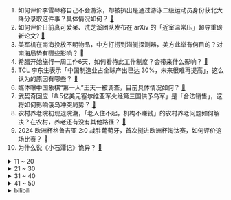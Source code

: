 1. 如何评价李雪琴称自己不会游泳，却被扒出是通过游泳二级运动员身份获北大降分录取这件事？具体情况如何？ [:link:](https://www.zhihu.com/question/660011842)
2. 如何评价日前真可爱呆、洗芝溪团队发布在 arXiv 的「近室温常压」超导重磅新论文? [:link:](https://www.zhihu.com/question/659946224)
3. 美军机在南海投放不明物品，中方打捞到潜艇探测器，美方此举有何目的？对南海局势有哪些影响？ [:link:](https://www.zhihu.com/question/660002644)
4. 希腊开始施行一周工作6天，如何看待此工作制度？会带来什么影响？ [:link:](https://www.zhihu.com/question/659945199)
5. TCL 李东生表示「中国制造业占全球产出已达 30%，未来很难再提高」，这么认为的原因有哪些？ [:link:](https://www.zhihu.com/question/659892273)
6. 媒体曝中国象棋“第一人”王天一被调查，目前具体情况如何？ [:link:](https://www.zhihu.com/question/660013082)
7. 武契奇回应「8.5亿美元塞尔维亚军火经第三国供予乌军」是「合法销售」，这将如何影响俄乌冲突局势？ [:link:](https://www.zhihu.com/question/659736487)
8. 农村养老院初现退院潮，「老人住不起，机构不赚钱」的农村养老问题如何解决？在农村，养老还有没有其他路径？ [:link:](https://www.zhihu.com/question/659964930)
9. 2024 欧洲杯格鲁吉亚 2:0 战胜葡萄牙，首次挺进欧洲杯淘汰赛，如何评价这场比赛？ [:link:](https://www.zhihu.com/question/659955676)
10. 为什么说《小石潭记》诡异？ [:link:](https://www.zhihu.com/question/324274795)
<details>
<summary>11 ~ 20</summary>

11. 人民币汇率逼近 7.3 ，什么信号？你认为人民币汇率今年能收复「7 关口」吗？ [:link:](https://www.zhihu.com/question/659841085)
12. 游戏《艾尔登法环》的剧情是怎样的？ [:link:](https://www.zhihu.com/question/518683817)
13. 为什么印第安人没有进化出更先进的文明，而还停留在原始社会？ [:link:](https://www.zhihu.com/question/24246919)
14. 生活中，怎么一眼看出一个女人的婚姻幸福？ [:link:](https://www.zhihu.com/question/659947082)
15. 职场人最重要的能力包括哪些？ [:link:](https://www.zhihu.com/question/654096288)
16. 为啥我去了趟淄博，感觉没有网上说的那么好？ [:link:](https://www.zhihu.com/question/653956219)
17. 求教大佬，如何处理交易中大周期和小周期的矛盾，如果能指出我操作的错误之处更好？ [:link:](https://www.zhihu.com/question/659855008)
18. 为什么不建议去想人生的意义？ [:link:](https://www.zhihu.com/question/659855459)
19. 哪一本书是你们认为一生中值得阅读的？ [:link:](https://www.zhihu.com/question/624726174)
20. 历史上有没有被前后包抄还能打赢或者打平的战斗? [:link:](https://www.zhihu.com/question/369652568)
</details>
<details>
<summary>21 ~ 30</summary>

21. 我国住房空置率约为 15%，这一数据说明了什么？ [:link:](https://www.zhihu.com/question/656126227)
22. 香港以后会不会变成普通话城市？ [:link:](https://www.zhihu.com/question/652133922)
23. 《歌手2024》宣布谭维维作为补位歌手加盟，谭维维的唱功在整个华语乐坛是什么水平？你对她有哪些期待？ [:link:](https://www.zhihu.com/question/659966410)
24. 中国医科大学多名博士称通过论文答辩却拿不到学位，学校承认招收时对文件理解有误，此事该如何解决？ [:link:](https://www.zhihu.com/question/659971760)
25. 为什么其他动物幼崽都抢着吃饭，唯独人类幼崽需要求着哄着才吃饭？ [:link:](https://www.zhihu.com/question/620889402)
26. 台当局宣称妈祖是大陆统战工具，国台办回应「对两岸宗教界极大不尊重」，如何看待民进党当局这一行为？ [:link:](https://www.zhihu.com/question/659954332)
27. 江西警察学院和中上985选哪个？ [:link:](https://www.zhihu.com/question/659905637)
28. 诸葛亮与王朗辩论,王朗更有道理,为什么获胜的是诸葛亮? [:link:](https://www.zhihu.com/question/605598149)
29. 如何评价《一人之下》漫画676话情报？ [:link:](https://www.zhihu.com/question/659974313)
30. 2024 河南高考查分是什么体验？你考得怎么样？ [:link:](https://www.zhihu.com/question/659664967)
</details>
<details>
<summary>31 ~ 40</summary>

31. 为何我一直觉得日本作品的逻辑很奇怪？ [:link:](https://www.zhihu.com/question/659866572)
32. 南京禄口机场是不是选址失误了？ [:link:](https://www.zhihu.com/question/314907111)
33. 怎么看待日元汇率再次突破160，今年会不会破180? [:link:](https://www.zhihu.com/question/659870412)
34. 所有《终结者》系列的电影中，你认为战斗力最强的终结者是哪个型号？ [:link:](https://www.zhihu.com/question/356786972)
35. 韩国底层劳工大多是外国人，每月基本工资万元出头，保险缴纳与当地员工不完全相同，暴露出韩国哪些劳工问题？ [:link:](https://www.zhihu.com/question/659945370)
36. 如何评价gitcode近期镜像了大量GitHub 仓库，甚至包含非法软件？ [:link:](https://www.zhihu.com/question/659859887)
37. 人觉悟之后，还会有爱情吗？ [:link:](https://www.zhihu.com/question/656185700)
38. 显示器是接DP还是接HDMI？ [:link:](https://www.zhihu.com/question/291593794)
39. 北京首套房最低首付款比例调整为不低于 20%，公积金最高可贷 160 万，会带来哪些影响？ [:link:](https://www.zhihu.com/question/659995384)
40. 可以推荐一些有助于文学入门的书籍吗？ [:link:](https://www.zhihu.com/question/659280739)
</details>
<details>
<summary>41 ~ 50</summary>

41. 青春文学一定要疼痛吗？ [:link:](https://www.zhihu.com/question/659445362)
42. 英格兰队 15.2 亿欧元身价傲视群雄，索斯盖特能否带队夺得 2024 欧洲杯冠军？ [:link:](https://www.zhihu.com/question/658746654)
43. 如何看待 2024 年 6 月 26日 A 股市场行情？ [:link:](https://www.zhihu.com/question/659944159)
44. 魔兽世界你玩的职业最没用的技能是什么？ [:link:](https://www.zhihu.com/question/659834108)
45. 古人写词是如何选择词牌名的？ [:link:](https://www.zhihu.com/question/658541555)
46. 准大学生推荐买什么电脑啊？ [:link:](https://www.zhihu.com/question/659614531)
47. 梅西称自己在场上「散步」可以观察对手的防守，并不关注跑了多少米及助攻、进球等数据，如何看他这言论? [:link:](https://www.zhihu.com/question/659813454)
48. 如何看待篮网送走布里奇斯，从尼克斯换来多选秀权？ [:link:](https://www.zhihu.com/question/659959430)
49. 高中让人崩溃的瞬间是什么？ [:link:](https://www.zhihu.com/question/487981566)
50. 高考后有必要学电脑吗? [:link:](https://www.zhihu.com/question/659694404)
</details><details>
<summary>bilibili</summary>

</details>